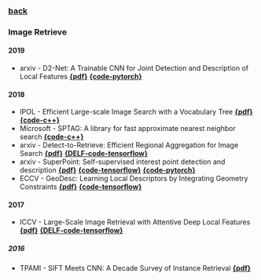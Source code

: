 ### [back](README.md)

### Image Retrieve
#### 2019
- arxiv - D2-Net: A Trainable CNN for Joint Detection and Description of Local Features [**{pdf}**](https://arxiv.org/abs/1905.03561v1) [**{code-pytorch}**](https://github.com/mihaidusmanu/d2-net)

#### 2018
- IPOL - Efficient Large-scale Image Search with a Vocabulary Tree  [**{pdf}**](http://www.ipol.im/pub/art/2018/199/article.pdf)  [**{code-c++}**](https://github.com/fragofer/voctree)
- Microsoft - SPTAG: A library for fast approximate nearest neighbor search [**{code-c++}**](https://github.com/microsoft/SPTAG)
- arxiv - Detect-to-Retrieve: Efficient Regional Aggregation for Image Search [**{pdf}**](https://arxiv.org/abs/1812.01584) [**{DELF-code-tensorflow}**](https://github.com/tensorflow/models/tree/master/research/delf)
- arxiv - SuperPoint: Self-supervised interest point detection and description [**{pdf}**](https://arxiv.org/pdf/1712.07629.pdf) [**{code-tensorflow}**](https://github.com/rpautrat/SuperPoint) [**{code-pytorch}**](https://github.com/MagicLeapResearch/SuperPointPretrainedNetwork)
- ECCV - GeoDesc: Learning Local Descriptors by Integrating Geometry Constraints [**{pdf}**](https://arxiv.org/abs/1807.06294) [**{code-tensorflow}**](https://github.com/lzx551402/geodesc)

#### 2017
- ICCV - Large-Scale Image Retrieval with Attentive Deep Local Features [**{pdf}**](http://openaccess.thecvf.com/content_ICCV_2017/papers/Noh_Large-Scale_Image_Retrieval_ICCV_2017_paper.pdf) [**{DELF-code-tensorflow}**](https://github.com/tensorflow/models/tree/master/research/delf)

##### 2016
- TPAMI - SIFT Meets CNN: A Decade Survey of Instance Retrieval [**{pdf}**](https://arxiv.org/pdf/1608.01807.pdf)
